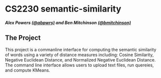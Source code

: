 # CS2230 semantic-similarity
##### Alex Powers [(@abpwrs)](https://github.com/abpwrs) and Ben Mitchinson [(@bmitchinson)](https://github.com/bmitchinson)        

## The Project         
       
This project is a commanline interface for computing the semantic similarity of words using a variety of distance measures including: Cosine Similarity, Negative Euclidean Distance, and Normalized Negative Euclidean Distance.      
The command line interface allows users to upload text files, run quereies, and compute KMeans.         
